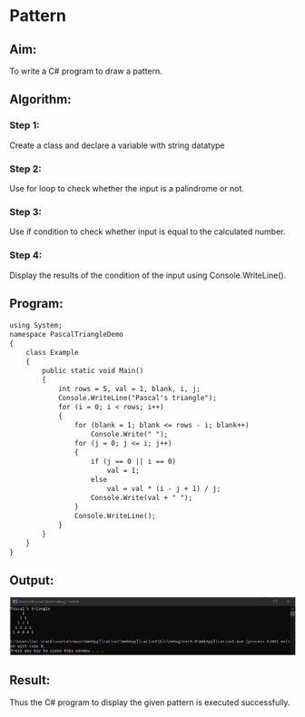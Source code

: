 # Pattern

## Aim:
To write a C# program to draw a pattern.
## Algorithm:
### Step 1:
Create a class and declare a variable with string datatype
### Step 2:
Use for loop to check whether the input is a palindrome or not.
### Step 3:
Use if condition to check whether input is equal to the calculated number.
### Step 4:
Display the results of the condition of the input using Console.WriteLine().
## Program:
```
using System;
namespace PascalTriangleDemo
{
    class Example
    {
        public static void Main()
        {
            int rows = 5, val = 1, blank, i, j;
            Console.WriteLine("Pascal's triangle");
            for (i = 0; i < rows; i++)
            {
                for (blank = 1; blank <= rows - i; blank++)
                    Console.Write(" ");
                for (j = 0; j <= i; j++)
                {
                    if (j == 0 || i == 0)
                        val = 1;
                    else
                        val = val * (i - j + 1) / j;
                    Console.Write(val + " ");
                }
                Console.WriteLine();
            }
        }
    }
}
```
## Output:
![inp](1.png)
## Result:
Thus the C# program to display the given pattern is executed successfully.
